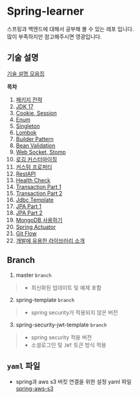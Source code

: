 # Spring-learner
스프링과 백엔드에 대해서 공부해 볼 수 있는 레포 입니다.  
많이 부족하지만 참고해주시면 영광입니다.  

## 기술 설명
[기술 설명 모음집](https://github.com/duckbill413/spring-learner/tree/master/learner)

**목차**
1. [패키지 전략](./learner/패키지_전략.md)
2. [JDK 17](./learner/JDK_17.md)
3. [Cookie, Session](./learner/Cookie_Session.md)
4. [Enum](./learner/Enum.md)
5. [Singleton](./learner/Singleton.md)
6. [Lombok](./learner/Lombok.md)
7. [Builder Pattern](./learner/Builder_Pattern.md)
8. [Bean Validation](./learner/Bean_Validation.md)
9. [Web Socket, Stomp](./learner/Web_Socket.md)
10. [로깅 커스터마이징](./learner/로깅_커스터마이징.md)
11. [커스텀 프로퍼티](./learner/커스텀_프로퍼티.md)
12. [RestAPI](./learner/RESTAPI.md)
13. [Health Check](./learner/Health_Check.md)
14. [Transaction Part 1](./learner/Transaction_Part1.md)
15. [Transaction Part 2](./learner/Transaction_Part2.md)
16. [Jdbc Template](./learner/JDBC_Template.md)
17. [JPA Part 1](./learner/JPA_Part1.md)
18. [JPA Part 2](./learner/JPA_Part2.md)
19. [MongoDB 사용하기](./learner/몽고_DB_사용하기.md)
20. [Spring Actuator](./learner/스프링_부트_액추에이터.md)
21. [Git Flow](./learner/Git_Flow.md)
22. [개발에 유용한 라이브러리 소개](./learner/유용한_라이브러리_소개.md)

## Branch
1. master `branch`
  > - 최신화된 업데이트 및 예제 포함
2. spring-template `branch`  
  > - spring security가 적용되지 않은 버전
3. spring-security-jwt-template `branch`
  > - spring security 적용 버전
  > - 소셜로그인 및 `JWT` 토큰 방식 적용

## `yaml` 파일
- spring과 aws s3 버킷 연결을 위한 설정 yaml 파일  
[spring-aws-s3](https://github.com/duckbill413/spring-learner/commit/62cee35925bf4d6f80495400fc2ecb6186154aef#diff-6a52b38301672b5bedc43d9918e9e919787108727e94efeab5b3a0708a310eb0)

